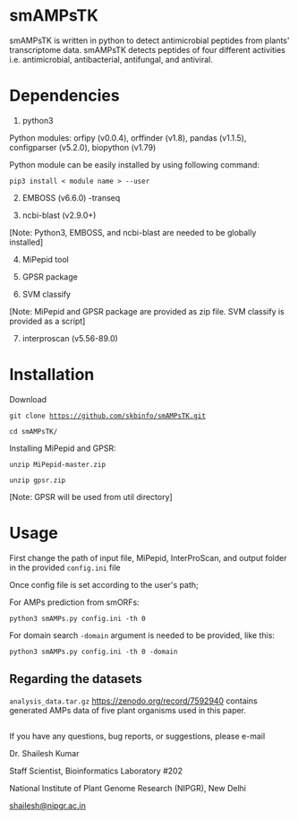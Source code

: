# smAMPsTK
smAMPsTK is written in python to detect antimicrobial peptides from plants' transcriptome data. smAMPsTK detects peptides of four different activities i.e. antimicrobial, antibacterial, antifungal, and antiviral.
# Dependencies
1. python3

Python modules: orfipy (v0.0.4), orffinder (v1.8), pandas (v1.1.5), configparser (v5.2.0), biopython (v1.79) 

Python module can be easily installed by using following command:

`pip3 install < module name > --user`

2. EMBOSS (v6.6.0) -transeq

3. ncbi-blast (v2.9.0+) 

[Note: Python3, EMBOSS, and ncbi-blast are needed to be globally installed]

4. MiPepid tool 

5. GPSR package 

6. SVM classify

[Note: MiPepid and GPSR package are provided as zip file. SVM classify is provided as a script]

7. interproscan (v5.56-89.0)

# Installation
Download

<code>git clone https://github.com/skbinfo/smAMPsTK.git</code>

`cd smAMPsTK/`

Installing MiPepid and GPSR:

<code>unzip MiPepid-master.zip </code>

<code>unzip gpsr.zip </code>

[Note: GPSR will be used from util directory]

# Usage
First change the path of input file, MiPepid, InterProScan, and output folder in the provided `config.ini` file

Once config file is set according to the user's path;

For AMPs prediction from smORFs:

<code>python3 smAMPs.py config.ini -th 0 </code>

For domain search `-domain` argument is needed to be provided, like this:

<code>python3 smAMPs.py config.ini -th 0 -domain </code>

## Regarding the datasets
`analysis_data.tar.gz` https://zenodo.org/record/7592940 contains generated AMPs data of five plant organisms used in this paper. 

## 

If you have any questions, bug reports, or suggestions, please e-mail

Dr. Shailesh Kumar

Staff Scientist, Bioinformatics Laboratory #202

National Institute of Plant Genome Research (NIPGR), New Delhi

shailesh@nipgr.ac.in
